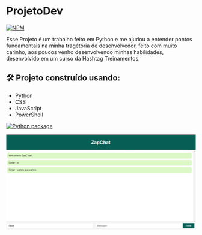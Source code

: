 # ProjetoDev
[![NPM](https://img.shields.io/npm/l/react)](https://github.com/henriquearaujooficial/ZapChat/blob/main/LICENSE)

Esse Projeto é um trabalho feito em Python e me ajudou a entender pontos fundamentais na minha tragétória de desenvolvedor, feito com muito carinho, aos poucos venho desenvolvendo minhas habilidades, desenvolvido em um curso da Hashtag Treinamentos. 

## 🛠️ Projeto construído usando:
- Python
- CSS
- JavaScript
- PowerShell

[![Python package](https://github.com/henriquearaujooficial/ZapChat/actions/workflows/python-package.yml/badge.svg)](https://github.com/henriquearaujooficial/ZapChat/actions/workflows/python-package.yml/badge.svg)

![ProjetoZapChat](https://github.com/henriquearaujooficial/ZapChat/blob/main/WhatsApp.jpeg)
